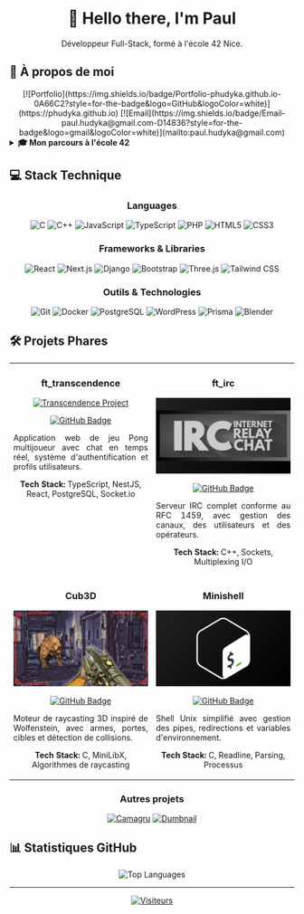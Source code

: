 # <div align="center">👋 Hello there, I'm Paul</div>

<div align="center">
Développeur Full-Stack, formé à l'école 42 Nice.
</div>

## 🚀 À propos de moi

<div align="center">
[![Portfolio](https://img.shields.io/badge/Portfolio-phudyka.github.io-0A66C2?style=for-the-badge&logo=GitHub&logoColor=white)](https://phudyka.github.io)
[![Email](https://img.shields.io/badge/Email-paul.hudyka@gmail.com-D14836?style=for-the-badge&logo=gmail&logoColor=white)](mailto:paul.hudyka@gmail.com)
</div>

<details>
<summary><b>🎓 Mon parcours à l'école 42</b></summary>
<br>
La pédagogie par projets de l'école 42 m'a permis de développer une forte autonomie et une capacité d'adaptation exceptionnelle. Chaque défi relevé m'a appris à aborder différemment les problèmes informatiques, en privilégiant toujours l'efficacité et la maintenabilité du code.
</details>

## 💻 Stack Technique

<div align="center">
  
### Languages
![C](https://img.shields.io/badge/C-00599C?style=for-the-badge&logo=c&logoColor=white)
![C++](https://img.shields.io/badge/C++-00599C?style=for-the-badge&logo=c%2B%2B&logoColor=white)
![JavaScript](https://img.shields.io/badge/JavaScript-F7DF1E?style=for-the-badge&logo=javascript&logoColor=black)
![TypeScript](https://img.shields.io/badge/TypeScript-3178C6?style=for-the-badge&logo=typescript&logoColor=white)
![PHP](https://img.shields.io/badge/PHP-777BB4?style=for-the-badge&logo=php&logoColor=white)
![HTML5](https://img.shields.io/badge/HTML5-E34F26?style=for-the-badge&logo=html5&logoColor=white)
![CSS3](https://img.shields.io/badge/CSS3-1572B6?style=for-the-badge&logo=css3&logoColor=white)

### Frameworks & Libraries
![React](https://img.shields.io/badge/React-61DAFB?style=for-the-badge&logo=react&logoColor=black)
![Next.js](https://img.shields.io/badge/Next.js-000000?style=for-the-badge&logo=next.js&logoColor=white)
![Django](https://img.shields.io/badge/Django-092E20?style=for-the-badge&logo=django&logoColor=white)
![Bootstrap](https://img.shields.io/badge/Bootstrap-7952B3?style=for-the-badge&logo=bootstrap&logoColor=white)
![Three.js](https://img.shields.io/badge/Three.js-000000?style=for-the-badge&logo=three.js&logoColor=white)
![Tailwind CSS](https://img.shields.io/badge/Tailwind_CSS-38B2AC?style=for-the-badge&logo=tailwind-css&logoColor=white)

### Outils & Technologies
![Git](https://img.shields.io/badge/Git-F05032?style=for-the-badge&logo=git&logoColor=white)
![Docker](https://img.shields.io/badge/Docker-2496ED?style=for-the-badge&logo=docker&logoColor=white)
![PostgreSQL](https://img.shields.io/badge/PostgreSQL-336791?style=for-the-badge&logo=postgresql&logoColor=white)
![WordPress](https://img.shields.io/badge/WordPress-21759B?style=for-the-badge&logo=wordpress&logoColor=white)
![Prisma](https://img.shields.io/badge/Prisma-2D3748?style=for-the-badge&logo=prisma&logoColor=white)
![Blender](https://img.shields.io/badge/Blender-F5792A?style=for-the-badge&logo=blender&logoColor=white)

</div>

## 🛠️ Projets Phares

<table>
  <tr>
    <td width="50%" valign="top">
      <h3 align="center">ft_transcendence</h3>
      <div align="center">
        <a href="https://github.com/phudyka/ft_transcendence" target="_blank">
          <img src="https://github.com/phudyka/ft_transcendence/blob/main/ft_transcendence.png" width="100%" alt="Transcendence Project"/>
        </a>
        <p>
          <a href="https://github.com/phudyka/ft_transcendence" target="_blank">
            <img src="https://img.shields.io/badge/Code-GitHub-2ea44f?style=for-the-badge&logo=github" alt="GitHub Badge"/>
          </a>
        </p>
        <p align="justify">Application web de jeu Pong multijoueur avec chat en temps réel, système d'authentification et profils utilisateurs.</p>
        <p><strong>Tech Stack:</strong> TypeScript, NestJS, React, PostgreSQL, Socket.io</p>
      </div>
    </td>
    <td width="50%" valign="top">
      <h3 align="center">ft_irc</h3>
      <div align="center">
        <a href="https://github.com/phudyka/ft_irc" target="_blank">
          <img src="https://github.com/phudyka/ft_irc/blob/main//ft_irc.png" width="100%" alt="IRC Server"/>
        </a>
        <p>
          <a href="https://github.com/phudyka/ft_irc" target="_blank">
            <img src="https://img.shields.io/badge/Code-GitHub-2ea44f?style=for-the-badge&logo=github" alt="GitHub Badge"/>
          </a>
        </p>
        <p align="justify">Serveur IRC complet conforme au RFC 1459, avec gestion des canaux, des utilisateurs et des opérateurs.</p>
        <p><strong>Tech Stack:</strong> C++, Sockets, Multiplexing I/O</p>
      </div>
    </td>
  </tr>
  <tr>
    <td width="50%" valign="top">
      <h3 align="center">Cub3D</h3>
      <div align="center">
        <a href="https://github.com/phudyka/cub3d" target="_blank">
          <img src="https://github.com/phudyka/cub3d/blob/main//cub3d.png" width="100%" alt="Cub3D Project"/>
        </a>
        <p>
          <a href="https://github.com/phudyka/cub3d" target="_blank">
            <img src="https://img.shields.io/badge/Code-GitHub-2ea44f?style=for-the-badge&logo=github" alt="GitHub Badge"/>
          </a>
        </p>
        <p align="justify">Moteur de raycasting 3D inspiré de Wolfenstein, avec armes, portes, cibles et détection de collisions.</p>
        <p><strong>Tech Stack:</strong> C, MiniLibX, Algorithmes de raycasting</p>
      </div>
    </td>
    <td width="50%" valign="top">
      <h3 align="center">Minishell</h3>
      <div align="center">
        <a href="https://github.com/phudyka/minishell" target="_blank">
          <img src="https://github.com/phudyka/minishell/blob/main//minishell.png" width="100%" alt="Minishell Project"/>
        </a>
        <p>
          <a href="https://github.com/phudyka/minishell" target="_blank">
            <img src="https://img.shields.io/badge/Code-GitHub-2ea44f?style=for-the-badge&logo=github" alt="GitHub Badge"/>
          </a>
        </p>
        <p align="justify">Shell Unix simplifié avec gestion des pipes, redirections et variables d'environnement.</p>
        <p><strong>Tech Stack:</strong> C, Readline, Parsing, Processus</p>
      </div>
    </td>
  </tr>
</table>

<div align="center">
  
### Autres projets
  
[![Camagru](https://img.shields.io/badge/Camagru-App_de_retouche_photo-E4405F?style=for-the-badge&logo=instagram&logoColor=white)](https://github.com/phudyka/camagru)
[![Dumbnail](https://img.shields.io/badge/Dumbnail-Prévisualiseur_de_miniatures_YouTube-FF0000?style=for-the-badge&logo=youtube&logoColor=white)](https://github.com/phudyka/dumbnail)

</div>

## 📊 Statistiques GitHub

<div align="center">
  <img src="https://github-readme-stats.vercel.app/api/top-langs/?username=phudyka&layout=compact&theme=radical" alt="Top Languages" height="170"/>
</div>

<div align="center">
  
---

[![Visiteurs](https://visitor-badge.laobi.icu/badge?page_id=phudyka.phudyka)](https://github.com/phudyka)

</div>
